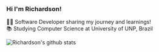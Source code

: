 
### Hi I'm Richardson!

👩‍💻 Software Developer sharing my journey and learnings!<br/>
📚 Studying Computer Science at University of UNP, Brazil<br/>

<!-- Github stats -->

![Richardson's github stats](https://github-readme-stats.vercel.app/api?username=xsol05&theme=radical&hide_border=false&include_all_commits=true&count_private=true)<br/>

